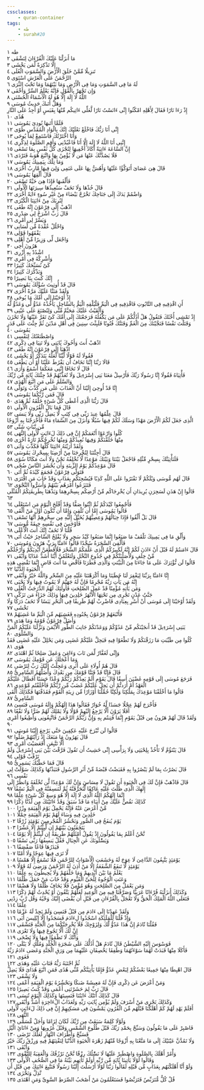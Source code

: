 ```yaml
---
cssclasses:
    - quran-container
tags:
    - طه
    - surah#20
---
```


طه  ١<br>
مَا أَنزَلْنَا عَلَيْكَ الْقُرْءَانَ لِتَشْقَى  ٢<br>
إِلَّا تَذْكِرَةً لِّمَن يَخْشَى  ٣<br>
تَنزِيلًا مِّمَّنْ خَلَقَ الْأَرْضَ وَالسَّمَوَتِ الْعُلَى  ٤<br>
الرَّحْمَنُ عَلَى الْعَرْشِ اسْتَوَى  ٥<br>
لَهُ مَا فِى السَّمَوَتِ وَمَا فِى الْأَرْضِ وَمَا بَيْنَهُمَا وَمَا تَحْتَ الثَّرَى  ٦<br>
وَإِن تَجْهَرْ بِالْقَوْلِ فَإِنَّهُ يَعْلَمُ السِّرَّ وَأَخْفَى  ٧<br>
اللَّهُ لَا إِلَهَ إِلَّا هُوَ لَهُ الْأَسْمَاءُ الْحُسْنَى  ٨<br>
وَهَلْ أَتَىكَ حَدِيثُ مُوسَى  ٩<br>
إِذْ رَءَا نَارًا فَقَالَ لِأَهْلِهِ امْكُثُوا إِنِّى ءَانَسْتُ نَارًا لَّعَلِّى ءَاتِيكُم مِّنْهَا بِقَبَسٍ أَوْ أَجِدُ عَلَى النَّارِ هُدًى  ١۰<br>
فَلَمَّا أَتَىهَا نُودِىَ يَمُوسَى  ١١<br>
إِنِّى أَنَا رَبُّكَ فَاخْلَعْ نَعْلَيْكَ إِنَّكَ بِالْوَادِ الْمُقَدَّسِ طُوًى  ١٢<br>
وَأَنَا اخْتَرْتُكَ فَاسْتَمِعْ لِمَا يُوحَى  ١٣<br>
إِنَّنِى أَنَا اللَّهُ لَا إِلَهَ إِلَّا أَنَا فَاعْبُدْنِى وَأَقِمِ الصَّلَوةَ لِذِكْرِى  ١٤<br>
إِنَّ السَّاعَةَ ءَاتِيَةٌ أَكَادُ أُخْفِيهَا لِتُجْزَى كُلُّ نَفْسٍ بِمَا تَسْعَى  ١٥<br>
فَلَا يَصُدَّنَّكَ عَنْهَا مَن لَّا يُؤْمِنُ بِهَا وَاتَّبَعَ هَوَىهُ فَتَرْدَى  ١٦<br>
وَمَا تِلْكَ بِيَمِينِكَ يَمُوسَى  ١٧<br>
قَالَ هِىَ عَصَاىَ أَتَوَكَّؤُا عَلَيْهَا وَأَهُشُّ بِهَا عَلَى غَنَمِى وَلِىَ فِيهَا مََٔارِبُ أُخْرَى  ١٨<br>
قَالَ أَلْقِهَا يَمُوسَى  ١٩<br>
فَأَلْقَىهَا فَإِذَا هِىَ حَيَّةٌ تَسْعَى  ٢۰<br>
قَالَ خُذْهَا وَلَا تَخَفْ سَنُعِيدُهَا سِيرَتَهَا الْأُولَى  ٢١<br>
وَاضْمُمْ يَدَكَ إِلَى جَنَاحِكَ تَخْرُجْ بَيْضَاءَ مِنْ غَيْرِ سُوءٍ ءَايَةً أُخْرَى  ٢٢<br>
لِنُرِيَكَ مِنْ ءَايَتِنَا الْكُبْرَى  ٢٣<br>
اذْهَبْ إِلَى فِرْعَوْنَ إِنَّهُ طَغَى  ٢٤<br>
قَالَ رَبِّ اشْرَحْ لِى صَدْرِى  ٢٥<br>
وَيَسِّرْ لِى أَمْرِى  ٢٦<br>
وَاحْلُلْ عُقْدَةً مِّن لِّسَانِى  ٢٧<br>
يَفْقَهُوا قَوْلِى  ٢٨<br>
وَاجْعَل لِّى وَزِيرًا مِّنْ أَهْلِى  ٢٩<br>
هَرُونَ أَخِى  ٣۰<br>
اشْدُدْ بِهِ أَزْرِى  ٣١<br>
وَأَشْرِكْهُ فِى أَمْرِى  ٣٢<br>
كَىْ نُسَبِّحَكَ كَثِيرًا  ٣٣<br>
وَنَذْكُرَكَ كَثِيرًا  ٣٤<br>
إِنَّكَ كُنتَ بِنَا بَصِيرًا  ٣٥<br>
قَالَ قَدْ أُوتِيتَ سُؤْلَكَ يَمُوسَى  ٣٦<br>
وَلَقَدْ مَنَنَّا عَلَيْكَ مَرَّةً أُخْرَى  ٣٧<br>
إِذْ أَوْحَيْنَا إِلَى أُمِّكَ مَا يُوحَى  ٣٨<br>
أَنِ اقْذِفِيهِ فِى التَّابُوتِ فَاقْذِفِيهِ فِى الْيَمِّ فَلْيُلْقِهِ الْيَمُّ بِالسَّاحِلِ يَأْخُذْهُ عَدُوٌّ لِّى وَعَدُوٌّ لَّهُ وَأَلْقَيْتُ عَلَيْكَ مَحَبَّةً مِّنِّى وَلِتُصْنَعَ عَلَى عَيْنِى  ٣٩<br>
إِذْ تَمْشِى أُخْتُكَ فَتَقُولُ هَلْ أَدُلُّكُمْ عَلَى مَن يَكْفُلُهُ فَرَجَعْنَكَ إِلَى أُمِّكَ كَىْ تَقَرَّ عَيْنُهَا وَلَا تَحْزَنَ وَقَتَلْتَ نَفْسًا فَنَجَّيْنَكَ مِنَ الْغَمِّ وَفَتَنَّكَ فُتُونًا فَلَبِثْتَ سِنِينَ فِى أَهْلِ مَدْيَنَ ثُمَّ جِئْتَ عَلَى قَدَرٍ يَمُوسَى  ٤۰<br>
وَاصْطَنَعْتُكَ لِنَفْسِى  ٤١<br>
اذْهَبْ أَنتَ وَأَخُوكَ بَِٔايَتِى وَلَا تَنِيَا فِى ذِكْرِى  ٤٢<br>
اذْهَبَا إِلَى فِرْعَوْنَ إِنَّهُ طَغَى  ٤٣<br>
فَقُولَا لَهُ قَوْلًا لَّيِّنًا لَّعَلَّهُ يَتَذَكَّرُ أَوْ يَخْشَى  ٤٤<br>
قَالَا رَبَّنَا إِنَّنَا نَخَافُ أَن يَفْرُطَ عَلَيْنَا أَوْ أَن يَطْغَى  ٤٥<br>
قَالَ لَا تَخَافَا إِنَّنِى مَعَكُمَا أَسْمَعُ وَأَرَى  ٤٦<br>
فَأْتِيَاهُ فَقُولَا إِنَّا رَسُولَا رَبِّكَ فَأَرْسِلْ مَعَنَا بَنِى إِسْرَءِيلَ وَلَا تُعَذِّبْهُمْ قَدْ جِئْنَكَ بَِٔايَةٍ مِّن رَّبِّكَ وَالسَّلَمُ عَلَى مَنِ اتَّبَعَ الْهُدَى  ٤٧<br>
إِنَّا قَدْ أُوحِىَ إِلَيْنَا أَنَّ الْعَذَابَ عَلَى مَن كَذَّبَ وَتَوَلَّى  ٤٨<br>
قَالَ فَمَن رَّبُّكُمَا يَمُوسَى  ٤٩<br>
قَالَ رَبُّنَا الَّذِى أَعْطَى كُلَّ شَىْءٍ خَلْقَهُ ثُمَّ هَدَى  ٥۰<br>
قَالَ فَمَا بَالُ الْقُرُونِ الْأُولَى  ٥١<br>
قَالَ عِلْمُهَا عِندَ رَبِّى فِى كِتَبٍ لَّا يَضِلُّ رَبِّى وَلَا يَنسَى  ٥٢<br>
الَّذِى جَعَلَ لَكُمُ الْأَرْضَ مَهْدًا وَسَلَكَ لَكُمْ فِيهَا سُبُلًا وَأَنزَلَ مِنَ السَّمَاءِ مَاءً فَأَخْرَجْنَا بِهِ أَزْوَجًا مِّن نَّبَاتٍ شَتَّى  ٥٣<br>
كُلُوا وَارْعَوْا أَنْعَمَكُمْ إِنَّ فِى ذَلِكَ لَءَايَتٍ لِّأُولِى النُّهَى  ٥٤<br>
مِنْهَا خَلَقْنَكُمْ وَفِيهَا نُعِيدُكُمْ وَمِنْهَا نُخْرِجُكُمْ تَارَةً أُخْرَى  ٥٥<br>
وَلَقَدْ أَرَيْنَهُ ءَايَتِنَا كُلَّهَا فَكَذَّبَ وَأَبَى  ٥٦<br>
قَالَ أَجِئْتَنَا لِتُخْرِجَنَا مِنْ أَرْضِنَا بِسِحْرِكَ يَمُوسَى  ٥٧<br>
فَلَنَأْتِيَنَّكَ بِسِحْرٍ مِّثْلِهِ فَاجْعَلْ بَيْنَنَا وَبَيْنَكَ مَوْعِدًا لَّا نُخْلِفُهُ نَحْنُ وَلَا أَنتَ مَكَانًا سُوًى  ٥٨<br>
قَالَ مَوْعِدُكُمْ يَوْمُ الزِّينَةِ وَأَن يُحْشَرَ النَّاسُ ضُحًى  ٥٩<br>
فَتَوَلَّى فِرْعَوْنُ فَجَمَعَ كَيْدَهُ ثُمَّ أَتَى  ٦۰<br>
قَالَ لَهُم مُّوسَى وَيْلَكُمْ لَا تَفْتَرُوا عَلَى اللَّهِ كَذِبًا فَيُسْحِتَكُم بِعَذَابٍ وَقَدْ خَابَ مَنِ افْتَرَى  ٦١<br>
فَتَنَزَعُوا أَمْرَهُم بَيْنَهُمْ وَأَسَرُّوا النَّجْوَى  ٦٢<br>
قَالُوا إِنْ هَذَنِ لَسَحِرَنِ يُرِيدَانِ أَن يُخْرِجَاكُم مِّنْ أَرْضِكُم بِسِحْرِهِمَا وَيَذْهَبَا بِطَرِيقَتِكُمُ الْمُثْلَى  ٦٣<br>
فَأَجْمِعُوا كَيْدَكُمْ ثُمَّ ائْتُوا صَفًّا وَقَدْ أَفْلَحَ الْيَوْمَ مَنِ اسْتَعْلَى  ٦٤<br>
قَالُوا يَمُوسَى إِمَّا أَن تُلْقِىَ وَإِمَّا أَن نَّكُونَ أَوَّلَ مَنْ أَلْقَى  ٦٥<br>
قَالَ بَلْ أَلْقُوا فَإِذَا حِبَالُهُمْ وَعِصِيُّهُمْ يُخَيَّلُ إِلَيْهِ مِن سِحْرِهِمْ أَنَّهَا تَسْعَى  ٦٦<br>
فَأَوْجَسَ فِى نَفْسِهِ خِيفَةً مُّوسَى  ٦٧<br>
قُلْنَا لَا تَخَفْ إِنَّكَ أَنتَ الْأَعْلَى  ٦٨<br>
وَأَلْقِ مَا فِى يَمِينِكَ تَلْقَفْ مَا صَنَعُوا إِنَّمَا صَنَعُوا كَيْدُ سَحِرٍ وَلَا يُفْلِحُ السَّاحِرُ حَيْثُ أَتَى  ٦٩<br>
فَأُلْقِىَ السَّحَرَةُ سُجَّدًا قَالُوا ءَامَنَّا بِرَبِّ هَرُونَ وَمُوسَى  ٧۰<br>
قَالَ ءَامَنتُمْ لَهُ قَبْلَ أَنْ ءَاذَنَ لَكُمْ إِنَّهُ لَكَبِيرُكُمُ الَّذِى عَلَّمَكُمُ السِّحْرَ فَلَأُقَطِّعَنَّ أَيْدِيَكُمْ وَأَرْجُلَكُم مِّنْ خِلَفٍ وَلَأُصَلِّبَنَّكُمْ فِى جُذُوعِ النَّخْلِ وَلَتَعْلَمُنَّ أَيُّنَا أَشَدُّ عَذَابًا وَأَبْقَى  ٧١<br>
قَالُوا لَن نُّؤْثِرَكَ عَلَى مَا جَاءَنَا مِنَ الْبَيِّنَتِ وَالَّذِى فَطَرَنَا فَاقْضِ مَا أَنتَ قَاضٍ إِنَّمَا تَقْضِى هَذِهِ الْحَيَوةَ الدُّنْيَا  ٧٢<br>
إِنَّا ءَامَنَّا بِرَبِّنَا لِيَغْفِرَ لَنَا خَطَيَنَا وَمَا أَكْرَهْتَنَا عَلَيْهِ مِنَ السِّحْرِ وَاللَّهُ خَيْرٌ وَأَبْقَى  ٧٣<br>
إِنَّهُ مَن يَأْتِ رَبَّهُ مُجْرِمًا فَإِنَّ لَهُ جَهَنَّمَ لَا يَمُوتُ فِيهَا وَلَا يَحْيَى  ٧٤<br>
وَمَن يَأْتِهِ مُؤْمِنًا قَدْ عَمِلَ الصَّلِحَتِ فَأُولَئِكَ لَهُمُ الدَّرَجَتُ الْعُلَى  ٧٥<br>
جَنَّتُ عَدْنٍ تَجْرِى مِن تَحْتِهَا الْأَنْهَرُ خَلِدِينَ فِيهَا وَذَلِكَ جَزَاءُ مَن تَزَكَّى  ٧٦<br>
وَلَقَدْ أَوْحَيْنَا إِلَى مُوسَى أَنْ أَسْرِ بِعِبَادِى فَاضْرِبْ لَهُمْ طَرِيقًا فِى الْبَحْرِ يَبَسًا لَّا تَخَفُ دَرَكًا وَلَا تَخْشَى  ٧٧<br>
فَأَتْبَعَهُمْ فِرْعَوْنُ بِجُنُودِهِ فَغَشِيَهُم مِّنَ الْيَمِّ مَا غَشِيَهُمْ  ٧٨<br>
وَأَضَلَّ فِرْعَوْنُ قَوْمَهُ وَمَا هَدَى  ٧٩<br>
يَبَنِى إِسْرَءِيلَ قَدْ أَنجَيْنَكُم مِّنْ عَدُوِّكُمْ وَوَعَدْنَكُمْ جَانِبَ الطُّورِ الْأَيْمَنَ وَنَزَّلْنَا عَلَيْكُمُ الْمَنَّ وَالسَّلْوَى  ٨۰<br>
كُلُوا مِن طَيِّبَتِ مَا رَزَقْنَكُمْ وَلَا تَطْغَوْا فِيهِ فَيَحِلَّ عَلَيْكُمْ غَضَبِى وَمَن يَحْلِلْ عَلَيْهِ غَضَبِى فَقَدْ هَوَى  ٨١<br>
وَإِنِّى لَغَفَّارٌ لِّمَن تَابَ وَءَامَنَ وَعَمِلَ صَلِحًا ثُمَّ اهْتَدَى  ٨٢<br>
وَمَا أَعْجَلَكَ عَن قَوْمِكَ يَمُوسَى  ٨٣<br>
قَالَ هُمْ أُولَاءِ عَلَى أَثَرِى وَعَجِلْتُ إِلَيْكَ رَبِّ لِتَرْضَى  ٨٤<br>
قَالَ فَإِنَّا قَدْ فَتَنَّا قَوْمَكَ مِن بَعْدِكَ وَأَضَلَّهُمُ السَّامِرِىُّ  ٨٥<br>
فَرَجَعَ مُوسَى إِلَى قَوْمِهِ غَضْبَنَ أَسِفًا قَالَ يَقَوْمِ أَلَمْ يَعِدْكُمْ رَبُّكُمْ وَعْدًا حَسَنًا أَفَطَالَ عَلَيْكُمُ الْعَهْدُ أَمْ أَرَدتُّمْ أَن يَحِلَّ عَلَيْكُمْ غَضَبٌ مِّن رَّبِّكُمْ فَأَخْلَفْتُم مَّوْعِدِى  ٨٦<br>
قَالُوا مَا أَخْلَفْنَا مَوْعِدَكَ بِمَلْكِنَا وَلَكِنَّا حُمِّلْنَا أَوْزَارًا مِّن زِينَةِ الْقَوْمِ فَقَذَفْنَهَا فَكَذَلِكَ أَلْقَى السَّامِرِىُّ  ٨٧<br>
فَأَخْرَجَ لَهُمْ عِجْلًا جَسَدًا لَّهُ خُوَارٌ فَقَالُوا هَذَا إِلَهُكُمْ وَإِلَهُ مُوسَى فَنَسِىَ  ٨٨<br>
أَفَلَا يَرَوْنَ أَلَّا يَرْجِعُ إِلَيْهِمْ قَوْلًا وَلَا يَمْلِكُ لَهُمْ ضَرًّا وَلَا نَفْعًا  ٨٩<br>
وَلَقَدْ قَالَ لَهُمْ هَرُونُ مِن قَبْلُ يَقَوْمِ إِنَّمَا فُتِنتُم بِهِ وَإِنَّ رَبَّكُمُ الرَّحْمَنُ فَاتَّبِعُونِى وَأَطِيعُوا أَمْرِى  ٩۰<br>
قَالُوا لَن نَّبْرَحَ عَلَيْهِ عَكِفِينَ حَتَّى يَرْجِعَ إِلَيْنَا مُوسَى  ٩١<br>
قَالَ يَهَرُونُ مَا مَنَعَكَ إِذْ رَأَيْتَهُمْ ضَلُّوا  ٩٢<br>
أَلَّا تَتَّبِعَنِ أَفَعَصَيْتَ أَمْرِى  ٩٣<br>
قَالَ يَبْنَؤُمَّ لَا تَأْخُذْ بِلِحْيَتِى وَلَا بِرَأْسِى إِنِّى خَشِيتُ أَن تَقُولَ فَرَّقْتَ بَيْنَ بَنِى إِسْرَءِيلَ وَلَمْ تَرْقُبْ قَوْلِى  ٩٤<br>
قَالَ فَمَا خَطْبُكَ يَسَمِرِىُّ  ٩٥<br>
قَالَ بَصُرْتُ بِمَا لَمْ يَبْصُرُوا بِهِ فَقَبَضْتُ قَبْضَةً مِّنْ أَثَرِ الرَّسُولِ فَنَبَذْتُهَا وَكَذَلِكَ سَوَّلَتْ لِى نَفْسِى  ٩٦<br>
قَالَ فَاذْهَبْ فَإِنَّ لَكَ فِى الْحَيَوةِ أَن تَقُولَ لَا مِسَاسَ وَإِنَّ لَكَ مَوْعِدًا لَّن تُخْلَفَهُ وَانظُرْ إِلَى إِلَهِكَ الَّذِى ظَلْتَ عَلَيْهِ عَاكِفًا لَّنُحَرِّقَنَّهُ ثُمَّ لَنَنسِفَنَّهُ فِى الْيَمِّ نَسْفًا  ٩٧<br>
إِنَّمَا إِلَهُكُمُ اللَّهُ الَّذِى لَا إِلَهَ إِلَّا هُوَ وَسِعَ كُلَّ شَىْءٍ عِلْمًا  ٩٨<br>
كَذَلِكَ نَقُصُّ عَلَيْكَ مِنْ أَنبَاءِ مَا قَدْ سَبَقَ وَقَدْ ءَاتَيْنَكَ مِن لَّدُنَّا ذِكْرًا  ٩٩<br>
مَّنْ أَعْرَضَ عَنْهُ فَإِنَّهُ يَحْمِلُ يَوْمَ الْقِيَمَةِ وِزْرًا  ١۰۰<br>
خَلِدِينَ فِيهِ وَسَاءَ لَهُمْ يَوْمَ الْقِيَمَةِ حِمْلًا  ١۰١<br>
يَوْمَ يُنفَخُ فِى الصُّورِ وَنَحْشُرُ الْمُجْرِمِينَ يَوْمَئِذٍ زُرْقًا  ١۰٢<br>
يَتَخَفَتُونَ بَيْنَهُمْ إِن لَّبِثْتُمْ إِلَّا عَشْرًا  ١۰٣<br>
نَّحْنُ أَعْلَمُ بِمَا يَقُولُونَ إِذْ يَقُولُ أَمْثَلُهُمْ طَرِيقَةً إِن لَّبِثْتُمْ إِلَّا يَوْمًا  ١۰٤<br>
وَيَسَْٔلُونَكَ عَنِ الْجِبَالِ فَقُلْ يَنسِفُهَا رَبِّى نَسْفًا  ١۰٥<br>
فَيَذَرُهَا قَاعًا صَفْصَفًا  ١۰٦<br>
لَّا تَرَى فِيهَا عِوَجًا وَلَا أَمْتًا  ١۰٧<br>
يَوْمَئِذٍ يَتَّبِعُونَ الدَّاعِىَ لَا عِوَجَ لَهُ وَخَشَعَتِ الْأَصْوَاتُ لِلرَّحْمَنِ فَلَا تَسْمَعُ إِلَّا هَمْسًا  ١۰٨<br>
يَوْمَئِذٍ لَّا تَنفَعُ الشَّفَعَةُ إِلَّا مَنْ أَذِنَ لَهُ الرَّحْمَنُ وَرَضِىَ لَهُ قَوْلًا  ١۰٩<br>
يَعْلَمُ مَا بَيْنَ أَيْدِيهِمْ وَمَا خَلْفَهُمْ وَلَا يُحِيطُونَ بِهِ عِلْمًا  ١١۰<br>
وَعَنَتِ الْوُجُوهُ لِلْحَىِّ الْقَيُّومِ وَقَدْ خَابَ مَنْ حَمَلَ ظُلْمًا  ١١١<br>
وَمَن يَعْمَلْ مِنَ الصَّلِحَتِ وَهُوَ مُؤْمِنٌ فَلَا يَخَافُ ظُلْمًا وَلَا هَضْمًا  ١١٢<br>
وَكَذَلِكَ أَنزَلْنَهُ قُرْءَانًا عَرَبِيًّا وَصَرَّفْنَا فِيهِ مِنَ الْوَعِيدِ لَعَلَّهُمْ يَتَّقُونَ أَوْ يُحْدِثُ لَهُمْ ذِكْرًا  ١١٣<br>
فَتَعَلَى اللَّهُ الْمَلِكُ الْحَقُّ وَلَا تَعْجَلْ بِالْقُرْءَانِ مِن قَبْلِ أَن يُقْضَى إِلَيْكَ وَحْيُهُ وَقُل رَّبِّ زِدْنِى عِلْمًا  ١١٤<br>
وَلَقَدْ عَهِدْنَا إِلَى ءَادَمَ مِن قَبْلُ فَنَسِىَ وَلَمْ نَجِدْ لَهُ عَزْمًا  ١١٥<br>
وَإِذْ قُلْنَا لِلْمَلَئِكَةِ اسْجُدُوا لِءَادَمَ فَسَجَدُوا إِلَّا إِبْلِيسَ أَبَى  ١١٦<br>
فَقُلْنَا ئََادَمُ إِنَّ هَذَا عَدُوٌّ لَّكَ وَلِزَوْجِكَ فَلَا يُخْرِجَنَّكُمَا مِنَ الْجَنَّةِ فَتَشْقَى  ١١٧<br>
إِنَّ لَكَ أَلَّا تَجُوعَ فِيهَا وَلَا تَعْرَى  ١١٨<br>
وَأَنَّكَ لَا تَظْمَؤُا فِيهَا وَلَا تَضْحَى  ١١٩<br>
فَوَسْوَسَ إِلَيْهِ الشَّيْطَنُ قَالَ ئََادَمُ هَلْ أَدُلُّكَ عَلَى شَجَرَةِ الْخُلْدِ وَمُلْكٍ لَّا يَبْلَى  ١٢۰<br>
فَأَكَلَا مِنْهَا فَبَدَتْ لَهُمَا سَوْءَتُهُمَا وَطَفِقَا يَخْصِفَانِ عَلَيْهِمَا مِن وَرَقِ الْجَنَّةِ وَعَصَى ءَادَمُ رَبَّهُ فَغَوَى  ١٢١<br>
ثُمَّ اجْتَبَهُ رَبُّهُ فَتَابَ عَلَيْهِ وَهَدَى  ١٢٢<br>
قَالَ اهْبِطَا مِنْهَا جَمِيعًا بَعْضُكُمْ لِبَعْضٍ عَدُوٌّ فَإِمَّا يَأْتِيَنَّكُم مِّنِّى هُدًى فَمَنِ اتَّبَعَ هُدَاىَ فَلَا يَضِلُّ وَلَا يَشْقَى  ١٢٣<br>
وَمَنْ أَعْرَضَ عَن ذِكْرِى فَإِنَّ لَهُ مَعِيشَةً ضَنكًا وَنَحْشُرُهُ يَوْمَ الْقِيَمَةِ أَعْمَى  ١٢٤<br>
قَالَ رَبِّ لِمَ حَشَرْتَنِى أَعْمَى وَقَدْ كُنتُ بَصِيرًا  ١٢٥<br>
قَالَ كَذَلِكَ أَتَتْكَ ءَايَتُنَا فَنَسِيتَهَا وَكَذَلِكَ الْيَوْمَ تُنسَى  ١٢٦<br>
وَكَذَلِكَ نَجْزِى مَنْ أَسْرَفَ وَلَمْ يُؤْمِن بَِٔايَتِ رَبِّهِ وَلَعَذَابُ الْءَاخِرَةِ أَشَدُّ وَأَبْقَى  ١٢٧<br>
أَفَلَمْ يَهْدِ لَهُمْ كَمْ أَهْلَكْنَا قَبْلَهُم مِّنَ الْقُرُونِ يَمْشُونَ فِى مَسَكِنِهِمْ إِنَّ فِى ذَلِكَ لَءَايَتٍ لِّأُولِى النُّهَى  ١٢٨<br>
وَلَوْلَا كَلِمَةٌ سَبَقَتْ مِن رَّبِّكَ لَكَانَ لِزَامًا وَأَجَلٌ مُّسَمًّى  ١٢٩<br>
فَاصْبِرْ عَلَى مَا يَقُولُونَ وَسَبِّحْ بِحَمْدِ رَبِّكَ قَبْلَ طُلُوعِ الشَّمْسِ وَقَبْلَ غُرُوبِهَا وَمِنْ ءَانَائِ الَّيْلِ فَسَبِّحْ وَأَطْرَافَ النَّهَارِ لَعَلَّكَ تَرْضَى  ١٣۰<br>
وَلَا تَمُدَّنَّ عَيْنَيْكَ إِلَى مَا مَتَّعْنَا بِهِ أَزْوَجًا مِّنْهُمْ زَهْرَةَ الْحَيَوةِ الدُّنْيَا لِنَفْتِنَهُمْ فِيهِ وَرِزْقُ رَبِّكَ خَيْرٌ وَأَبْقَى  ١٣١<br>
وَأْمُرْ أَهْلَكَ بِالصَّلَوةِ وَاصْطَبِرْ عَلَيْهَا لَا نَسَْٔلُكَ رِزْقًا نَّحْنُ نَرْزُقُكَ وَالْعَقِبَةُ لِلتَّقْوَى  ١٣٢<br>
وَقَالُوا لَوْلَا يَأْتِينَا بَِٔايَةٍ مِّن رَّبِّهِ أَوَلَمْ تَأْتِهِم بَيِّنَةُ مَا فِى الصُّحُفِ الْأُولَى  ١٣٣<br>
وَلَوْ أَنَّا أَهْلَكْنَهُم بِعَذَابٍ مِّن قَبْلِهِ لَقَالُوا رَبَّنَا لَوْلَا أَرْسَلْتَ إِلَيْنَا رَسُولًا فَنَتَّبِعَ ءَايَتِكَ مِن قَبْلِ أَن نَّذِلَّ وَنَخْزَى  ١٣٤<br>
قُلْ كُلٌّ مُّتَرَبِّصٌ فَتَرَبَّصُوا فَسَتَعْلَمُونَ مَنْ أَصْحَبُ الصِّرَطِ السَّوِىِّ وَمَنِ اهْتَدَى  ١٣٥<br>
